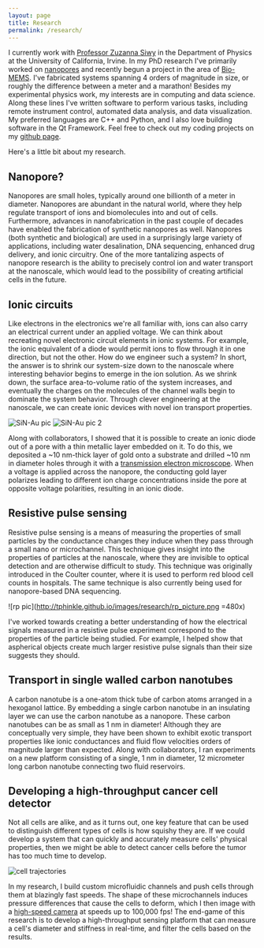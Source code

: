 ```yaml
---
layout: page
title: Research
permalink: /research/
---
```


I currently work with [Professor Zuzanna Siwy](http://www.physics.uci.edu/~zsiwy/) in the Department of Physics at the University of California, Irvine. In my PhD research I've primarily worked on [nanopores](https://en.wikipedia.org/wiki/Nanopore) and recently begun a project in the area of [Bio-MEMS](https://en.wikipedia.org/wiki/Bio-MEMS). I've fabricated systems spanning 4 orders of magnitude in size, or roughly the difference between a meter and a marathon! Besides my experimental physics work, my interests are in computing and data science. Along these lines I've written software to perform various tasks, including remote instrument control, automated data analysis, and data visualization. My preferred languages are C++ and Python, and I also love building software in the Qt Framework. Feel free to check out my coding projects on my [github page](https://github.com/tphinkle?tab=repositories).

Here's a little bit about my research.

## Nanopore?

Nanopores are small holes, typically around one billionth of a meter in diameter. Nanopores are abundant in the natural world, where they help regulate transport of ions and biomolecules into and out of cells. Furthermore, advances in nanofabrication in the past couple of decades have enabled the fabrication of synthetic nanopores as well. Nanopores (both synthetic and biological) are used in a surprisingly large variety of applications, including water desalination, DNA sequencing, enhanced drug delivery, and ionic circuitry. One of the more tantalizing aspects of nanopore research is the ability to precisely control ion and water transport at the nanoscale, which would lead to the possibility of creating artificial cells in the future.

## Ionic circuits



Like electrons in the electronics we're all familiar with, ions can also carry an electrical current under an applied voltage. We can think about recreating novel electronic circuit elements in ionic systems. For example, the ionic equivalent of a diode would permit ions to flow through it in one direction, but not the other. How do we engineer such a system? In short, the answer is to shrink our system-size down to the nanoscale where interesting behavior begins to emerge in the ion solution. As we shrink down, the surface area-to-volume ratio of the system increases, and eventually the charges on the molecules of the channel walls begin to dominate the system behavior. Through clever engineering at the nanoscale, we can create ionic devices with novel ion transport properties.

![SiN-Au pic](http://tphinkle.github.io/images/research/SiN-pore.png) ![SiN-Au pic 2](http://tphinkle.github.io/images/research/new_toc.png)

Along with collaborators, I showed that it is possible to create an ionic diode out of a pore with a thin metallic layer embedded on it. To do this, we deposited a ~10 nm-thick layer of gold onto a substrate and drilled ~10 nm in diameter holes through it with a [transmission electron microscope](https://en.wikipedia.org/wiki/Transmission_electron_microscopy). When a voltage is applied across the nanopore, the conducting gold layer polarizes leading to different ion charge concentrations inside the pore at opposite voltage polarities, resulting in an ionic diode.

## Resistive pulse sensing

Resistive pulse sensing is a means of measuring the properties of small particles by the conductance changes they induce when they pass through a small nano or microchannel. This technique gives insight into the properties of particles at the nanoscale, where they are invisible to optical detection and are otherwise difficult to study. This technique was originally introduced in the Coulter counter, where it is used to perform red blood cell counts in hospitals. The same technique is also currently being used for nanopore-based DNA sequencing.

![rp pic](http://tphinkle.github.io/images/research/rp_picture.png =480x)

I've worked towards creating a better understanding of how the electrical signals measured in a resistive pulse experiment correspond to the properties of the particle being studied. For example, I helped show that aspherical objects create much larger resistive pulse signals than their size suggests they should.

## Transport in single walled carbon nanotubes

A carbon nanotube is a one-atom thick tube of carbon atoms arranged in a hexoganol lattice. By embedding a single carbon nanotube in an insulating layer we can use the carbon nanotube as a nanopore. These carbon nanotubes can be as small as 1 nm in diameter! Although they are conceptually very simple, they have been shown to exhibit exotic transport properties like ionic conductances and fluid flow velocities orders of magnitude larger than expected. Along with collaborators, I ran experiments on a new platform consisting of a single, 1 nm in diameter, 12 micrometer long carbon nanotube connecting two fluid reservoirs.

## Developing a high-throughput cancer cell detector

Not all cells are alike, and as it turns out, one key feature that can be used to distinguish different types of cells is how squishy they are. If we could develop a system that can quickly and accurately measure cells' physical properties, then we might be able to detect cancer cells before the tumor has too much time to develop.

![cell trajectories](http://tphinkle.github.io/images/research/cell_trajectories.png)

In my research, I build custom microfluidic channels and push cells through them at blazingly fast speeds. The shape of these microchannels induces pressure differences that cause the cells to deform, which I then image with a [high-speed camera](http://www.phantomhighspeed.com/) at speeds up to 100,000 fps! The end-game of this research is to develop a high-throughput sensing platform that can measure a cell's diameter and stiffness in real-time, and filter the cells based on the results.



